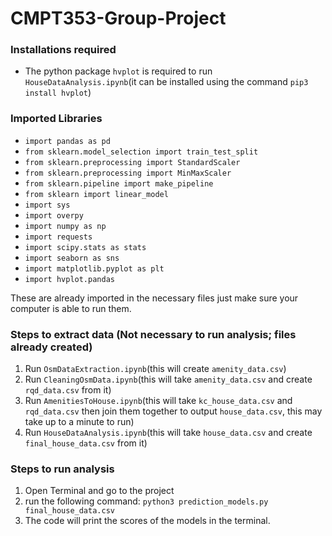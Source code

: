 # CMPT353-Group-Project

### Installations required 
- The python package `hvplot` is required to run `HouseDataAnalysis.ipynb`(it can be installed using the command `pip3 install hvplot`)

### Imported Libraries
- `import pandas as pd`
- `from sklearn.model_selection import train_test_split`
- `from sklearn.preprocessing import StandardScaler`
- `from sklearn.preprocessing import MinMaxScaler`
- `from sklearn.pipeline import make_pipeline`
- `from sklearn import linear_model`
- `import sys`
- `import overpy`
- `import numpy as np`
- `import requests`
- `import scipy.stats as stats`
- `import seaborn as sns`
- `import matplotlib.pyplot as plt`
- `import hvplot.pandas`

These are already imported in the necessary files just make sure your computer is able to run them.

### Steps to extract data (Not necessary to run analysis; files already created)
1. Run `OsmDataExtraction.ipynb`(this will create `amenity_data.csv`)
2. Run `CleaningOsmData.ipynb`(this will take `amenity_data.csv` and create `rqd_data.csv` from it)
3. Run `AmenitiesToHouse.ipynb`(this will take `kc_house_data.csv` and `rqd_data.csv` then join them together to output `house_data.csv`, this may take up to a minute to run)
4. Run `HouseDataAnalysis.ipynb`(this will take `house_data.csv` and create `final_house_data.csv` from it) 

### Steps to run analysis
1. Open Terminal and go to the project
2. run the following command: `python3 prediction_models.py final_house_data.csv`
3. The code will print the scores of the models in the terminal.
